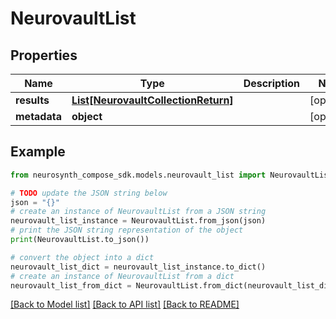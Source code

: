 # NeurovaultList


## Properties

Name | Type | Description | Notes
------------ | ------------- | ------------- | -------------
**results** | [**List[NeurovaultCollectionReturn]**](NeurovaultCollectionReturn.md) |  | [optional] 
**metadata** | **object** |  | [optional] 

## Example

```python
from neurosynth_compose_sdk.models.neurovault_list import NeurovaultList

# TODO update the JSON string below
json = "{}"
# create an instance of NeurovaultList from a JSON string
neurovault_list_instance = NeurovaultList.from_json(json)
# print the JSON string representation of the object
print(NeurovaultList.to_json())

# convert the object into a dict
neurovault_list_dict = neurovault_list_instance.to_dict()
# create an instance of NeurovaultList from a dict
neurovault_list_from_dict = NeurovaultList.from_dict(neurovault_list_dict)
```
[[Back to Model list]](../README.md#documentation-for-models) [[Back to API list]](../README.md#documentation-for-api-endpoints) [[Back to README]](../README.md)



